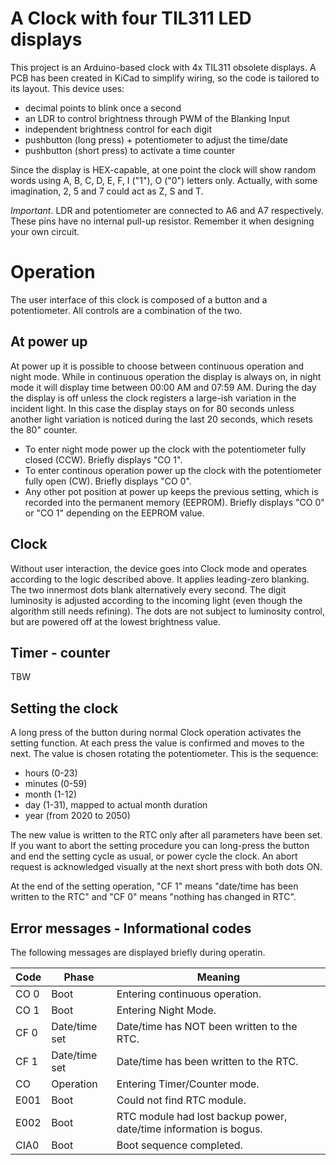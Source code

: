# A Clock with four TIL311 LED displays
This project is an Arduino-based clock with 4x TIL311 obsolete displays. A PCB has been created in KiCad to simplify wiring, so the code is tailored to its layout.
This device uses:
* decimal points to blink once a second
* an LDR to control brightness through PWM of the Blanking Input
* independent brightness control for each digit
* pushbutton (long press) + potentiometer to adjust the time/date
* pushbutton (short press) to activate a time counter

Since the display is HEX-capable, at one point the clock will show random words using A, B, C, D, E, F, I ("1"), O ("0") letters only. Actually, with some imagination, 2, 5 and 7 could act as Z, S and T.

*Important*. LDR and potentiometer are connected to A6 and A7 respectively. These pins have no internal pull-up resistor. Remember it when designing your own circuit.

# Operation

The user interface of this clock is composed of a button and a potentiometer. All controls are a combination of the two.

## At power up

At power up it is possible to choose between continuous operation and night mode. While in continuous operation the display is always on, in night mode it will display time between 00:00 AM and 07:59 AM. During the day the display is off unless the clock registers a large-ish variation in the incident light. In this case the display stays on for 80 seconds unless another light variation is noticed during the last 20 seconds, which resets the 80" counter.

* To enter night mode power up the clock with the potentiometer fully closed (CCW). Briefly displays "CO 1".
* To enter continous operation power up the clock with the potentiometer fully open (CW). Briefly displays "CO 0".
* Any other pot position at power up keeps the previous setting, which is recorded into the permanent memory (EEPROM). Briefly displays "CO 0" or "CO 1" depending on the EEPROM value.

## Clock

Without user interaction, the device goes into Clock mode and operates according to the logic described above. It applies leading-zero blanking. The two innermost dots blank alternatively every second. The digit luminosity is adjusted according to the incoming light (even though the algorithm still needs refining). The dots are not subject to luminosity control, but are powered off at the lowest brightness value.

## Timer - counter

TBW

## Setting the clock

A long press of the button during normal Clock operation activates the setting function. At each press the value is confirmed and moves to the next. The value is chosen rotating the potentiometer. This is the sequence:
* hours (0-23)
* minutes (0-59)
* month (1-12)
* day (1-31), mapped to actual month duration
* year (from 2020 to 2050)

The new value is written to the RTC only after all parameters have been set. If you want to abort the setting procedure you can long-press the button and end the setting cycle as usual, or power cycle the clock. An abort request is acknowledged visually at the next short press with both dots ON.

At the end of the setting operation, "CF 1" means "date/time has been written to the RTC" and "CF 0" means "nothing has changed in RTC".

## Error messages - Informational codes

The following messages are displayed briefly during operatin.

|Code|Phase|Meaning|
|---|---|---
|CO 0|Boot|Entering continuous operation.|
|CO 1|Boot|Entering Night Mode.|
|CF 0|Date/time set|Date/time has NOT been written to the RTC.|
|CF 1|Date/time set|Date/time has been written to the RTC.|
| CO |Operation|Entering Timer/Counter mode.|
|E001|Boot|Could not find RTC module.|
|E002|Boot|RTC module had lost backup power, date/time information is bogus.|
|CIA0|Boot|Boot sequence completed.|

